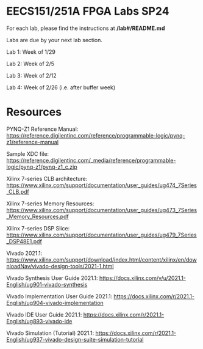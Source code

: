 # EECS151/251A FPGA Labs SP24

For each lab, please find the instructions at **/lab#/README.md**

Labs are due by your next lab section.

Lab 1: Week of 1/29

Lab 2: Week of 2/5

Lab 3: Week of 2/12

Lab 4: Week of 2/26 (i.e. after buffer week)

# Resources

PYNQ-Z1 Reference Manual: https://reference.digilentinc.com/reference/programmable-logic/pynq-z1/reference-manual

Sample XDC file: https://reference.digilentinc.com/_media/reference/programmable-logic/pynq-z1/pynq-z1_c.zip

Xilinx 7-series CLB architecture: https://www.xilinx.com/support/documentation/user_guides/ug474_7Series_CLB.pdf

Xilinx 7-series Memory Resources: https://www.xilinx.com/support/documentation/user_guides/ug473_7Series_Memory_Resources.pdf

Xilinx 7-series DSP Slice: https://www.xilinx.com/support/documentation/user_guides/ug479_7Series_DSP48E1.pdf

Vivado 2021.1: https://www.xilinx.com/support/download/index.html/content/xilinx/en/downloadNav/vivado-design-tools/2021-1.html

Vivado Synthesis User Guide 2021.1: https://docs.xilinx.com/v/u/2021.1-English/ug901-vivado-synthesis

Vivado Implementation User Guide 2021.1: https://docs.xilinx.com/r/2021.1-English/ug904-vivado-implementation

Vivado IDE User Guide 2021.1: https://docs.xilinx.com/r/2021.1-English/ug893-vivado-ide

Vivado Simulation (Tutorial) 2021.1: https://docs.xilinx.com/r/2021.1-English/ug937-vivado-design-suite-simulation-tutorial
